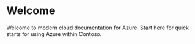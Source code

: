 # Welcome

Welcome to modern cloud documentation for Azure.
Start here for quick starts for using Azure within Contoso.
